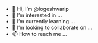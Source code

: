 - 👋 Hi, I’m @logeshwarip
- 👀 I’m interested in ...
- 🌱 I’m currently learning ...
- 💞️ I’m looking to collaborate on ...
- 📫 How to reach me ...

<!---
logeshwarip/logeshwarip is a ✨ special ✨ repository because its `README.md` (this file) appears on your GitHub profile.
You can click the Preview link to take a look at your changes.
--->
